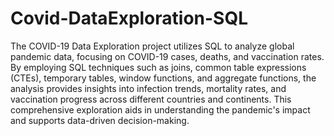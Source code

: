 # Covid-DataExploration-SQL
The COVID-19 Data Exploration project utilizes SQL to analyze global pandemic data, focusing on COVID-19 cases, deaths, and vaccination rates. By employing SQL techniques such as joins, common table expressions (CTEs), temporary tables, window functions, and aggregate functions, the analysis provides insights into infection trends, mortality rates, and vaccination progress across different countries and continents. This comprehensive exploration aids in understanding the pandemic's impact and supports data-driven decision-making.
